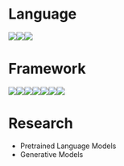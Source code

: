 # Language  
<img src="https://img.shields.io/badge/Python-3776AB?style=flat-square&logo=python&logoColor=white"/><img src="https://img.shields.io/badge/Java-FF0000?style=flat-square&logo=java&logoColor=white"/><img src="https://img.shields.io/badge/CSharp-239120?style=flat-square&logo=csharp&logoColor=white"/>  

# Framework  
<img src="https://img.shields.io/badge/Tensorflow-FF6F00?style=flat-square&logo=tensorflow&logoColor=white"/><img src="https://img.shields.io/badge/Pytorch-EE4C2C?style=flat-square&logo=tensorflow&logoColor=white"/><img src="https://img.shields.io/badge/QGIS-589632?style=flat-square&logo=qgis&logoColor=white"/><img src="https://img.shields.io/badge/PyQT-41CD52?style=flat-square&logo=qgis&logoColor=white"/><img src="https://img.shields.io/badge/AndroidStudio-3DDC84?style=flat-square&logo=androidstudio&logoColor=white"/><img src="https://img.shields.io/badge/django-092E20?style=flat-square&logo=django&logoColor=white"/><img src="https://img.shields.io/badge/Unity3d-FFFFFF?style=flat-square&logo=unity&logoColor=black"/>  

# Research  
- Pretrained Language Models
- Generative Models
